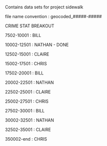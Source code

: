 Contains data sets for project sidewalk

file name convention : geocoded_#####-#####


CRIME STAT BREAKOUT

7502-10001 : BILL

10002-12501 : NATHAN - DONE

12502-15001 : CLAIRE

15002-17501 : CHRIS

17502-20001 : BILL

20002-22501 : NATHAN

22502-25001 : CLAIRE

25002-27501 : CHRIS

27502-30001 : BILL

30002-32501 : NATHAN

32502-35001 : CLAIRE

350002-end : CHRIS

